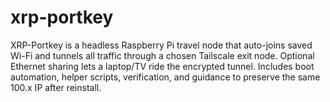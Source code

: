 # xrp-portkey
XRP-Portkey is a headless Raspberry Pi travel node that auto-joins saved Wi-Fi and tunnels all traffic through a chosen Tailscale exit node. Optional Ethernet sharing lets a laptop/TV ride the encrypted tunnel. Includes boot automation, helper scripts, verification, and guidance to preserve the same 100.x IP after reinstall.
